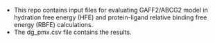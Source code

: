 - This repo contains input files for evaluating GAFF2/ABCG2 model in hydration free energy (HFE) and protein-ligand relative binding free energy (RBFE) calculations.
- The dg_pmx.csv file contains the results.
